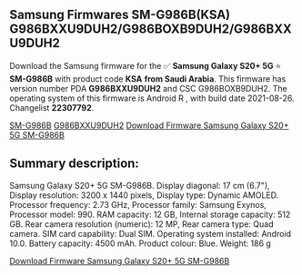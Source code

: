 <h2>Samsung Firmwares SM-G986B(KSA) G986BXXU9DUH2/G986BOXB9DUH2/G986BXXU9DUH2</h2>
Download the Samsung firmware for the ✅ <strong>Samsung Galaxy S20+ 5G </strong> ⭐ <strong>SM-G986B</strong> with product code <strong>KSA</strong> <strong> from Saudi Arabia</strong>. This firmware has version number PDA <strong>G986BXXU9DUH2</strong> and CSC G986BOXB9DUH2. The operating system of this firmware is Android R , with build date 2021-08-26. Changelist <strong>22307792</strong>.


[SM-G986B](https://samfirm.shop/samsung/model/SM-G986B)
[G986BXXU9DUH2](https://samfirm.shop/samsung/pda/G986BXXU9DUH2)
[Download Firmware Samsung Galaxy S20+ 5G SM-G986B](https://samfirm.shop/samsung/firmware/452600)
<h2>Summary description:</h2>
<p>Samsung Galaxy S20+ 5G SM-G986B. Display diagonal: 17 cm (6.7"), Display resolution: 3200 x 1440 pixels, Display type: Dynamic AMOLED. Processor frequency: 2.73 GHz, Processor family: Samsung Exynos, Processor model: 990. RAM capacity: 12 GB, Internal storage capacity: 512 GB. Rear camera resolution (numeric): 12 MP, Rear camera type: Quad camera. SIM card capability: Dual SIM. Operating system installed: Android 10.0. Battery capacity: 4500 mAh. Product colour: Blue. Weight: 186 g</p>


[Download Firmware Samsung Galaxy S20+ 5G SM-G986B](https://samfirm.shop/samsung/firmware/452600)

